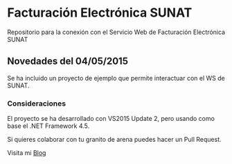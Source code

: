 # Facturación Electrónica SUNAT
Repositorio para la conexión con el Servicio Web de Facturación Electrónica SUNAT

## Novedades del 04/05/2015 ##
Se ha incluido un proyecto de ejemplo que permite interactuar con el WS de SUNAT.

### Consideraciones ###
El proyecto se ha desarrollado con VS2015 Update 2, pero usando como base el 
.NET Framework 4.5.

Si quieres colaborar con tu granito de arena puedes hacer un Pull Request.

Visita mi [Blog](http://erickorlando.com)
